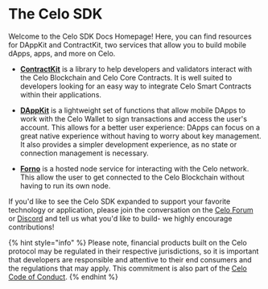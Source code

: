 # The Celo SDK

Welcome to the Celo SDK Docs Homepage! Here, you can find resources for DAppKit and ContractKit, two services that allow you to build mobile dApps, apps, and more on Celo.

- **[ContractKit](contractkit/README.md)** is a library to help developers and validators interact with the Celo Blockchain and Celo Core Contracts. It is well suited to developers looking for an easy way to integrate Celo Smart Contracts within their applications.

- **[DAppKit](dappkit/README.md)** is a lightweight set of functions that allow mobile DApps to work with the Celo Wallet to sign transactions and access the user's account. This allows for a better user experience: DApps can focus on a great native experience without having to worry about key management. It also provides a simpler development experience, as no state or connection management is necessary.

- **[Forno](forno/README.md)** is a hosted node service for interacting with the Celo network. This allow the user to get connected to the Celo Blockchain without having to run its own node.


If you'd like to see the Celo SDK expanded to support your favorite technology or application, please join the conversation on the [Celo Forum](https://forum.celo.org/c/applications-and-ecosystem-development) or [Discord](https://discordapp.com/channels/600834479145353243/600834479145353245) and tell us what you'd like to build- we highly encourage contributions!

{% hint style="info" %}
Please note, financial products built on the Celo protocol may be regulated in their respective jurisdictions, so it is important that developers are responsible and attentive to their end consumers and the regulations that may apply. This commitment is also part of the [Celo Code of Conduct](https://celo.org/code-of-conduct).
{% endhint %}
